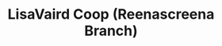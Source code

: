 ---
title: "LisaVaird Coop (Reenascreena Branch)"
url: /reenascreena/lisavaird-coop-reenascreena-branch/
shop: convenience
---